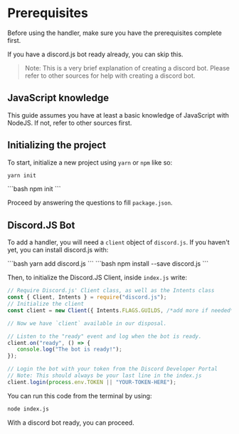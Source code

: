 # Prerequisites

Before using the handler, make sure you have the prerequisites complete first.

If you have a discord.js bot ready already, you can skip this.

> Note: This is a very brief explanation of creating a discord bot. Please refer to other sources for help with creating a discord bot.

## JavaScript knowledge

This guide assumes you have at least a basic knowledge of JavaScript with NodeJS. If not, refer to other sources first.

## Initializing the project

To start, initialize a new project using `yarn` or `npm` like so:

<code-group>
<code-block title="YARN" active>

```bash
yarn init
```

   </code-block>

   <code-block title="NPM">
   ```bash
   npm init
   ```
   </code-block>
</code-group>

Proceed by answering the questions to fill `package.json`.

## Discord.JS Bot

To add a handler, you will need a `client` object of `discord.js`. If you haven't yet, you can install discord.js with:

<code-group>
   <code-block title="YARN" active>
   ```bash
   yarn add discord.js
   ```
   </code-block>

   <code-block title="NPM">
   ```bash
   npm install --save discord.js
   ```
   </code-block>
</code-group>

Then, to initialize the Discord.JS Client, inside `index.js` write:

```js
// Require Discord.js' Client class, as well as the Intents class
const { Client, Intents } = require("discord.js");
// Initialize the client
const client = new Client({ Intents.FLAGS.GUILDS, /*add more if needed*/ });

// Now we have `client` available in our disposal.

// Listen to the "ready" event and log when the bot is ready.
client.on("ready", () => {
   console.log("The bot is ready!");
});

// Login the bot with your token from the Discord Developer Portal
// Note: This should always be your last line in the index.js
client.login(process.env.TOKEN || "YOUR-TOKEN-HERE");
```

You can run this code from the terminal by using:

```bash
node index.js
```

With a discord bot ready, you can proceed.
